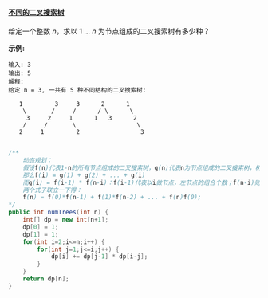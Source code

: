 #### [不同的二叉搜索树](https://leetcode-cn.com/problems/unique-binary-search-trees/)

给定一个整数 *n*，求以 1 ... *n* 为节点组成的二叉搜索树有多少种？

**示例:**

```
输入: 3
输出: 5
解释:
给定 n = 3, 一共有 5 种不同结构的二叉搜索树:

   1         3     3      2      1
    \       /     /      / \      \
     3     2     1      1   3      2
    /     /       \                 \
   2     1         2                 3
   
```



```java
/**
	动态规划：
	假设f(n)代表1-n的所有节点组成的二叉搜索树，g(n)代表n为节点组成的二叉搜索树，树的节点个数为n
	那么f(i) = g(1) + g(2) + ... + g(i)
	而g(i) = f(i-1) * f(n-i)：f(i-1)代表以i做节点，左节点的组合个数；f(n-i)则代表右节点的组合个数
	两个式子联立一下得：
	f(n) = f(0)*f(n-1) + f(1)*f(n-2) + ... + f(n)f(0);
*/
public int numTrees(int n) {
    int[] dp = new int[n+1];
    dp[0] = 1;
    dp[1] = 1;
    for(int i=2;i<=n;i++) {
        for(int j=1;j<=i;j++) {
            dp[i] += dp[j-1] * dp[i-j];
        }            
    }
    return dp[n];
}
```

